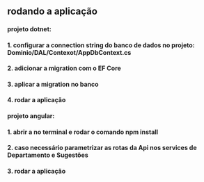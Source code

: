## rodando a aplicação
#### projeto dotnet:
#### 1. configurar a connection string do banco de dados no projeto: Dominio/DAL/Contexot/AppDbContext.cs
#### 2. adicionar a migration com o EF Core
#### 3. aplicar a migration no banco
#### 4. rodar a aplicação


#### projeto angular:
#### 1. abrir a no terminal e rodar o comando npm install
#### 2. caso necessário parametrizar as rotas da Api nos services de Departamento e Sugestões
#### 3. rodar a aplicação
